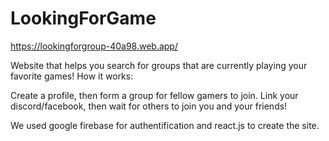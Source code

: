 # LookingForGame
https://lookingforgroup-40a98.web.app/

Website that helps you search for groups that are currently playing your favorite games!
How it works:

Create a profile, then form a group for fellow gamers to join. Link your discord/facebook, then wait for others to join you and your friends!

We used google firebase for authentification and react.js to create the site. 
